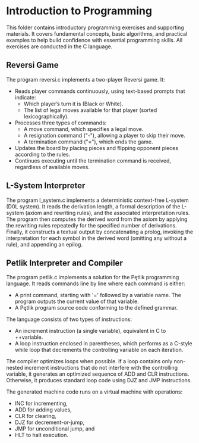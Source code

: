 # Introduction to Programming

This folder contains introductory programming exercises and supporting materials. It covers fundamental concepts, basic algorithms, and practical examples to help build confidence with essential programming skills. All exercises are conducted in the C language.

## Reversi Game

The program reversi.c implements a two-player Reversi game. It:
- Reads player commands continuously, using text-based prompts that indicate:
    - Which player’s turn it is (Black or White).
    - The list of legal moves available for that player (sorted lexicographically).
- Processes three types of commands:
    - A move command, which specifies a legal move.
    - A resignation command ("-"), allowing a player to skip their move.
    - A termination command ("="), which ends the game.
- Updates the board by placing pieces and flipping opponent pieces according to the rules.
- Continues executing until the termination command is received, regardless of available moves.

## L-System Interpreter

The program l_system.c implements a deterministic context-free L-system (D0L system). It reads the derivation length, a formal description of the L-system (axiom and rewriting rules), and the associated interpretation rules. The program then computes the derived word from the axiom by applying the rewriting rules repeatedly for the specified number of derivations. Finally, it constructs a textual output by concatenating a prolog, invoking the interpretation for each symbol in the derived word (omitting any without a rule), and appending an epilog.

## Petlik Interpreter and Compiler

The program petlik.c implements a solution for the Pętlik programming language. It reads commands line by line where each command is either:
- A print command, starting with '=' followed by a variable name. The program outputs the current value of that variable.
- A Pętlik program source code conforming to the defined grammar.

The language consists of two types of instructions:
- An increment instruction (a single variable), equivalent in C to ++variable.
- A loop instruction enclosed in parentheses, which performs as a C-style while loop that decrements the controlling variable on each iteration.

The compiler optimizes loops when possible. If a loop contains only non-nested increment instructions that do not interfere with the controlling variable, it generates an optimized sequence of ADD and CLR instructions. Otherwise, it produces standard loop code using DJZ and JMP instructions.

The generated machine code runs on a virtual machine with operations:
- INC for incrementing,
- ADD for adding values,
- CLR for clearing,
- DJZ for decrement-or-jump, 
- JMP for unconditional jump, and
- HLT to halt execution.
